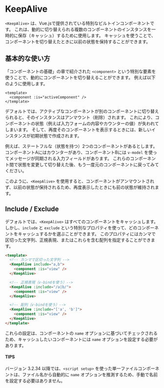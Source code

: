 # KeepAlive
`<KeepAlive>` は、Vue.jsで提供されている特別なビルトインコンポーネントです。
これは、動的に切り替えられる複数のコンポーネントのインスタンスを一時的に保存（キャッシュ）するために使用します。
キャッシュを使うことで、コンポーネントを切り替えたときに以前の状態を保持することができます。
## 基本的な使い方
「コンポーネントの基礎」の章で紹介された `<component>` という特別な要素を使うことで、動的にコンポーネントを切り替えることができます。
例えば以下のように使用します。

```vue
<template>
  <component :is="activeComponent" />
</template>
```

デフォルトでは、アクティブなコンポーネントが別のコンポーネントに切り替えられると、そのインスタンスはアンマウント（削除）されます。
これにより、コンポーネントの状態（例えば入力フォームの内容やカウンターの値）が失われてしまいます。
そして、再度そのコンポーネントを表示するときには、新しいインスタンスが初期状態で作成されます。

例えば、ステートフルな（状態を持つ）2つのコンポーネントがあるとします。
コンポーネントAにはカウンターがあり、コンポーネントBには `v-model` を使ってメッセージが同期される入力フィールドがあります。
これらのコンポーネント間で状態を変更して切り替えた後、もう一度元のコンポーネントに戻ってみてください。

このように、`<KeepAlive>` を使用すると、コンポーネントがアンマウントされず、以前の状態が保持されるため、再度表示したときにも前の状態が維持されます。

## Include / Exclude
デフォルトでは、`<KeepAlive>` はすべてのコンポーネントをキャッシュします。
しかし、`include` と `exclude` という特別なプロパティを使って、どのコンポーネントをキャッシュするかを選ぶことができます。
このプロパティにはカンマで区切った文字列、正規表現、またはこれらを含む配列を指定することができます。

```html
<template>
  <!-- カンマで区切った文字列 -->
  <KeepAlive include="a,b">
    <component :is="view" />
  </KeepAlive>

  <!-- 正規表現（v-bindを使う）-->
  <KeepAlive :include="/a|b/">
    <component :is="view" />
  </KeepAlive>

  <!-- 配列（v-bindを使う）-->
  <KeepAlive :include="['a', 'b']">
    <component :is="view" />
  </KeepAlive>
</template>
```

これらの設定は、コンポーネントの `name` オプションに基づいてチェックされるため、キャッシュしたいコンポーネントには `name` オプションを設定する必要があります。

#### TIPS
バージョン 3.2.34 以降では、`<script setup>` を使った単一ファイルコンポーネントは、ファイル名から自動的に `name` オプションを推測するため、手動で名前を設定する必要はありません。